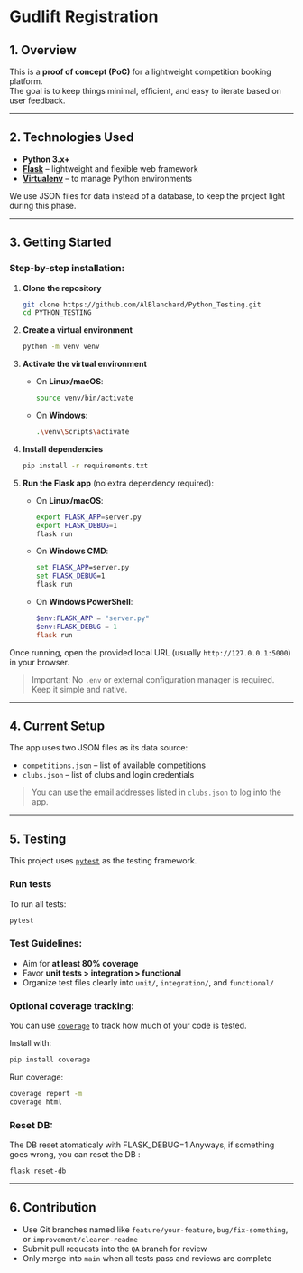 # Gudlift Registration

## 1. Overview

This is a **proof of concept (PoC)** for a lightweight competition booking platform.  
The goal is to keep things minimal, efficient, and easy to iterate based on user feedback.

---

## 2. Technologies Used

- **Python 3.x+**
- **[Flask](https://flask.palletsprojects.com/)** – lightweight and flexible web framework
- **[Virtualenv](https://virtualenv.pypa.io/)** – to manage Python environments

We use JSON files for data instead of a database, to keep the project light during this phase.

---

## 3. Getting Started

### Step-by-step installation:

1. **Clone the repository**  
   ```bash
   git clone https://github.com/AlBlanchard/Python_Testing.git
   cd PYTHON_TESTING
   ```

2. **Create a virtual environment**  
   ```bash
   python -m venv venv
   ```

3. **Activate the virtual environment**

   - On **Linux/macOS**:
     ```bash
     source venv/bin/activate
     ```

   - On **Windows**:
     ```bash
     .\venv\Scripts\activate
     ```

4. **Install dependencies**  
   ```bash
   pip install -r requirements.txt
   ```

5. **Run the Flask app** (no extra dependency required):

   - On **Linux/macOS**:
     ```bash
     export FLASK_APP=server.py
     export FLASK_DEBUG=1
     flask run
     ```

   - On **Windows CMD**:
     ```cmd
     set FLASK_APP=server.py
     set FLASK_DEBUG=1
     flask run
     ```

   - On **Windows PowerShell**:
     ```powershell
     $env:FLASK_APP = "server.py"
     $env:FLASK_DEBUG = 1
     flask run
     ```

Once running, open the provided local URL (usually `http://127.0.0.1:5000`) in your browser.

> Important: No `.env` or external configuration manager is required. Keep it simple and native.

---

## 4. Current Setup

The app uses two JSON files as its data source:

- `competitions.json` – list of available competitions
- `clubs.json` – list of clubs and login credentials

> You can use the email addresses listed in `clubs.json` to log into the app.

---

## 5. Testing

This project uses [`pytest`](https://docs.pytest.org/) as the testing framework.

### Run tests

To run all tests:

```bash
pytest
```

### Test Guidelines:

- Aim for **at least 80% coverage**
- Favor **unit tests > integration > functional**
- Organize test files clearly into `unit/`, `integration/`, and `functional/`

### Optional coverage tracking:

You can use [`coverage`](https://coverage.readthedocs.io/) to track how much of your code is tested.

Install with:
```bash
pip install coverage
```

Run coverage:
```bash
coverage report -m
coverage html
```

### Reset DB:

The DB reset atomaticaly with FLASK_DEBUG=1
Anyways, if something goes wrong, you can reset the DB :

```bash
flask reset-db
```

---

## 6. Contribution

- Use Git branches named like `feature/your-feature`, `bug/fix-something`, or `improvement/clearer-readme`
- Submit pull requests into the `QA` branch for review
- Only merge into `main` when all tests pass and reviews are complete
